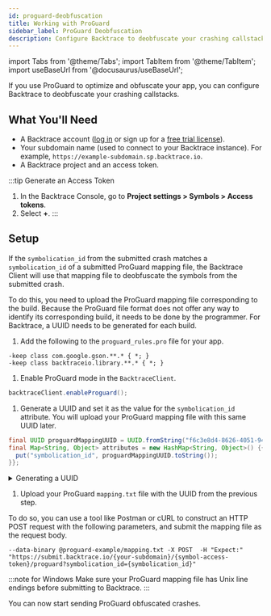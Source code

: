 ```yaml
---
id: proguard-deobfuscation
title: Working with ProGuard
sidebar_label: ProGuard Deobfuscation
description: Configure Backtrace to deobfuscate your crashing callstacks.
---
```


import Tabs from '@theme/Tabs';
import TabItem from '@theme/TabItem';
import useBaseUrl from '@docusaurus/useBaseUrl';

If you use ProGuard to optimize and obfuscate your app, you can configure Backtrace to deobfuscate your crashing callstacks.

## What You'll Need

- A Backtrace account ([log in](https://backtrace.io/login) or sign up for a [free trial license](https://backtrace.io/sign-up)).
- Your subdomain name (used to connect to your Backtrace instance). For example, `https://example-subdomain.sp.backtrace.io`.
- A Backtrace project and an access token.

<!-- prettier-ignore -->
:::tip Generate an Access Token

1. In the Backtrace Console, go to **Project settings > Symbols > Access tokens**.
1. Select **+**.
:::

## Setup

If the `symbolication_id` from the submitted crash matches a `symbolication_id` of a submitted ProGuard mapping file, the Backtrace Client will use that mapping file to deobfuscate the symbols from the submitted crash.

To do this, you need to upload the ProGuard mapping file corresponding to the build. Because the ProGuard file format does not offer any way to identify its corresponding build, it needs to be done by the programmer. For Backtrace, a UUID needs to be generated for each build.

1. Add the following to the `proguard_rules.pro` file for your app.

```
-keep class com.google.gson.**.* { *; }
-keep class backtraceio.library.**.* { *; }
```

1. Enable ProGuard mode in the `BacktraceClient`.

```java
backtraceClient.enableProguard();
```

1. Generate a UUID and set it as the value for the `symbolication_id` attribute. You will upload your ProGuard mapping file with this same UUID later.

```java
final UUID proguardMappingUUID = UUID.fromString("f6c3e8d4-8626-4051-94ec-53e6daccce25");
final Map<String, Object> attributes = new HashMap<String, Object>() {{
  put("symbolication_id", proguardMappingUUID.toString());
}};
```

  <details><summary>Generating a UUID</summary>
  You can use the uuidgen command to generate UUID's for each version of your software, for example:

```
$ uuidgen -N '1.0.0-beta' --namespace "f615d933-702b-5c5f-913d-18223dc80788" --sha1 6e5552ef-cca0-578f-8259-bef23a9566d3
$ uuidgen -N '1.0.0' --namespace "f615d933-702b-5c5f-913d-18223dc80788" --sha1 5a4d2886-fb5d-5d2e-80d8-4bcdf5f5c11b
$ uuidgen -N '1.0.1' --namespace "f615d933-702b-5c5f-913d-18223dc80788" --sha1 39642ed9-5a75-5186-9649-71a893e00340
```

  </details>

1. Upload your ProGuard `mapping.txt` file with the UUID from the previous step.

To do so, you can use a tool like Postman or cURL to construct an HTTP POST request with the following parameters, and submit the mapping file as the request body.

```curl
--data-binary @proguard-example/mapping.txt -X POST  -H "Expect:" "https://submit.backtrace.io/{your-subdomain}/{symbol-access-token}/proguard?symbolication_id={symbolication_id}"
```

:::note for Windows
Make sure your ProGuard mapping file has Unix line endings before submitting to Backtrace.
:::

You can now start sending ProGuard obfuscated crashes.
